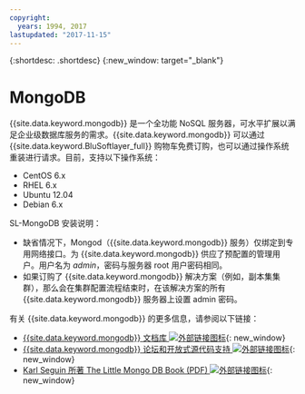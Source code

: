 ```yaml
---
copyright:
  years: 1994, 2017
lastupdated: "2017-11-15"
---
```


{:shortdesc: .shortdesc}
{:new_window: target="_blank"}

# MongoDB

{{site.data.keyword.mongodb}} 是一个全功能 NoSQL 服务器，可水平扩展以满足企业级数据库服务的需求。{{site.data.keyword.mongodb}} 可以通过 {{site.data.keyword.BluSoftlayer_full}} 购物车免费订购，也可以通过操作系统重装进行请求。目前，支持以下操作系统：

* CentOS 6.x
* RHEL 6.x
* Ubuntu 12.04
* Debian 6.x

SL-MongoDB 安装说明：

* 缺省情况下，Mongod（{{site.data.keyword.mongodb}} 服务）仅绑定到专用网络接口。为 {{site.data.keyword.mongodb}} 供应了预配置的管理用户。用户名为 _admin_，密码与服务器 root 用户密码相同。
* 如果订购了 {{site.data.keyword.mongodb}} 解决方案（例如，副本集集群），那么会在集群配置流程结束时，在该解决方案的所有 {{site.data.keyword.mongodb}} 服务器上设置 admin 密码。

有关 {{site.data.keyword.mongodb}} 的更多信息，请参阅以下链接： 

* [{{site.data.keyword.mongodb}} 文档库 ![外部链接图标](../../icons/launch-glyph.svg "外部链接图标")](http://www.mongodb.org/display/DOCS/Home){: new_window}
* [{{site.data.keyword.mongodb}} 论坛和开放式源代码支持 ![外部链接图标](../../icons/launch-glyph.svg "外部链接图标")](https://groups.google.com/forum/?fromgroups#!forum/mongodb-user){: new_window}
* [Karl Seguin 所著 The Little Mongo DB Book (PDF) ![外部链接图标](../../icons/launch-glyph.svg "外部链接图标")](http://openmymind.net/mongodb.pdf){: new_window}
